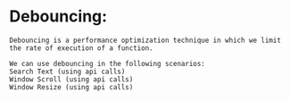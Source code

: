 # Debouncing:

    Debouncing is a performance optimization technique in which we limit the rate of execution of a function.

    We can use debouncing in the following scenarios:
    Search Text (using api calls)
    Window Scroll (using api calls)
    Window Resize (using api calls)
